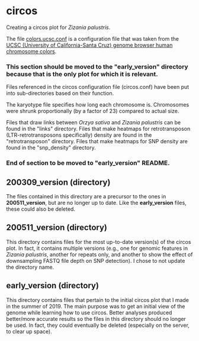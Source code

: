 # circos
Creating a circos plot for _Zizania palustris_.

The file [colors.ucsc.conf](colors.ucsc.conf) is a configuration file that was taken from the [UCSC (University of California-Santa Cruz) genome browser human chromosome colors](https://genome.ucsc.edu/goldenPath/help/hgTracksHelp.html).

### This section should be moved to the "early_version" directory because that is the only plot for which it is relevant.
Files referenced in the circos configuration file (circos.conf) have been put into sub-directories based on their function.

The karyotype file specifies how long each chromosome is. Chromosomes were shrunk proportionally (by a factor of 23) compared to actual size.

Files that draw links between _Orzya sativa_ and _Zizania palustris_ can be found in the "links" directory.
Files that make heatmaps for retrotransposon (LTR-retrotransposons specifically) density are found in the "retrotransposon" directory.
Files that make heatmaps for SNP density are found in the "snp_density" directory.
### End of section to be moved to "early_version" README.

## 200309_version (directory)
The files contained in this directory are a precursor to the ones in **200511_version**, but are no longer up to date. Like the **early_version** files, these could also be deleted.

## 200511_version (directory)
This directory contains files for the most up-to-date version(s) of the circos plot. In fact, it contains multiple versions (e.g., one for genomic features in _Zizania palustris_, another for repeats only, and another to show the effect of downsampling FASTQ file depth on SNP detection). I chose to not update the directory name.

## early_version (directory)
This directory contains files that pertain to the initial circos plot that I made in the summer of 2019. The main purpose was to get an initial view of the genome while learning how to use circos. Better analyses produced better/more accurate results so the files in this directory should no longer be used. In fact, they could eventually be deleted (especially on the server, to clear up space).
